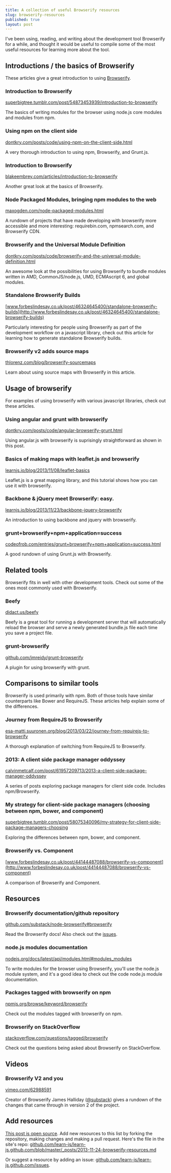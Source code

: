 ```yaml
---
title: A collection of useful Browserify resources
slug: browserify-resources
published: true
layout: post
---
```


I've been using, reading, and writing about the development tool Browserify for a while, and thought it would be useful to compile some of the most useful resources for learning more about the tool.

## Introductions / the basics of Browserify

These articles give a great introduction to using [Browserify](https://github.com/substack/node-browserify).

### Introduction to Browserify
[superbigtree.tumblr.com/post/54873453939/introduction-to-browserify](http://superbigtree.tumblr.com/post/54873453939/introduction-to-browserify)

The basics of writing modules for the browser using node.js core modules and modules from npm.

### Using npm on the client side
[dontkry.com/posts/code/using-npm-on-the-client-side.html](http://dontkry.com/posts/code/using-npm-on-the-client-side.html)

A very thorough introduction to using npm, Browserify, and Grunt.js.

### Introduction to Browserify
[blakeembrey.com/articles/introduction-to-browserify](http://blakeembrey.com/articles/introduction-to-browserify)

Another great look at the basics of Browserify.

### Node Packaged Modules, bringing npm modules to the web
[maxogden.com/node-packaged-modules.html](http://maxogden.com/node-packaged-modules.html)

A rundown of projects that have made developing with browserify more accessible and more interesting: requirebin.com, npmsearch.com, and Browserify CDN.

### Browserify and the Universal Module Definition
[dontkry.com/posts/code/browserify-and-the-universal-module-definition.html](http://dontkry.com/posts/code/browserify-and-the-universal-module-definition.html)

An awesome look at the possibilities for using Browserify to bundle modules written in AMD, CommonJS/node.js, UMD, ECMAscript 6, and global modules. 

### Standalone Browserify Builds
[www.forbeslindesay.co.uk/post/46324645400/standalone-browserify-builds](http://www.forbeslindesay.co.uk/post/46324645400/standalone-browserify-builds)

Particularly interesting for people using Browserify as part of the development workflow on a javascript library, check out this article for learning how to generate standalone Browserify builds.

### Browserify v2 adds source maps
[thlorenz.com/blog/browserify-sourcemaps](http://thlorenz.com/blog/browserify-sourcemaps)

Learn about using source maps with Browserify in this article.


## Usage of browserify

For examples of using browserify with various javascript libraries, check out these articles.

### Using angular and grunt with browserify
[dontkry.com/posts/code/angular-browserify-grunt.html](http://dontkry.com/posts/code/angular-browserify-grunt.html)

Using angular.js with browserify is suprisingly straightforward as shown in this post.

### Basics of making maps with leaflet.js and browserify
[learnjs.io/blog/2013/11/08/leaflet-basics](http://learnjs.io/blog/2013/11/08/leaflet-basics/)

Leaflet.js is a great mapping library, and this tutorial shows how you can use it with browserify.

### Backbone & jQuery meet Browserify: easy.
[learnjs.io/blog/2013/11/23/backbone-jquery-browserify](http://learnjs.io/blog/2013/11/23/backbone-jquery-browserify)

An introduction to using backbone and jquery with browserify.

### grunt+browserify+npm+application=success
[codeofrob.com/entries/grunt+browserify+npm+application=success.html](http://codeofrob.com/entries/grunt+browserify+npm+application=success.html)

A good rundown of using Grunt.js with Browserify.

## Related tools

Browserify fits in well with other development tools. Check out some of the ones most commonly used with Browserify.

### Beefy
[didact.us/beefy](http://didact.us/beefy/)

Beefy is a great tool for running a development server that will automatically reload the browser and serve a newly generated bundle.js file each time you save a project file.

### grunt-browserify
[github.com/jmreidy/grunt-browserify](https://github.com/jmreidy/grunt-browserify)

A plugin for using browserify with grunt.


## Comparisons to similar tools

Browserify is used primarily with npm. Both of those tools have similar counterparts like Bower and RequireJS. These articles help explain some of the differences.

### Journey from RequireJS to Browserify
[esa-matti.suuronen.org/blog/2013/03/22/journey-from-requirejs-to-browserify](http://esa-matti.suuronen.org/blog/2013/03/22/journey-from-requirejs-to-browserify)

A thorough explanation of switching from RequireJS to Browserify.

### 2013: A client side package manager oddyssey
[calvinmetcalf.com/post/61957209713/2013-a-client-side-package-manager-oddyssey](http://calvinmetcalf.com/post/61957209713/2013-a-client-side-package-manager-oddyssey)

A series of posts exploring package managers for client side code. Includes npm/Browserify.

### My strategy for client-side package managers (choosing between npm, bower, and component)
[superbigtree.tumblr.com/post/58075340096/my-strategy-for-client-side-package-managers-choosing](http://superbigtree.tumblr.com/post/58075340096/my-strategy-for-client-side-package-managers-choosing)

Exploring the differences between npm, bower, and component.

### Browserify vs. Component
[www.forbeslindesay.co.uk/post/44144487088/browserify-vs-component](http://www.forbeslindesay.co.uk/post/44144487088/browserify-vs-component)

A comparison of Browserify and Component.


## Resources

### Browserify documentation/github repository
[github.com/substack/node-browserify#browserify](https://github.com/substack/node-browserify#browserify)

Read the Browserify docs! Also check out the [issues](https://github.com/substack/node-browserify/issues).

### node.js modules documentation
[nodejs.org/docs/latest/api/modules.html#modules_modules](http://nodejs.org/docs/latest/api/modules.html#modules_modules)

To write modules for the browser using Browserify, you'll use the node.js module system, and it's a good idea to check out the code node.js module documentation.

### Packages tagged with browserify on npm
[npmjs.org/browse/keyword/browserify](https://npmjs.org/browse/keyword/browserify)

Check out the modules tagged with browserify on npm.

### Browserify on StackOverflow
[stackoverflow.com/questions/tagged/browserify](http://stackoverflow.com/questions/tagged/browserify)

Check out the questions being asked about Browserify on StackOverflow.

## Videos

### Browserify V2 and you
[vimeo.com/62988591](http://vimeo.com/62988591)

Creator of Browserify James Halliday ([@substack](https://twitter.com/substack)) gives a rundown of the changes that came through in version 2 of the project.


## Add resources
[This post is open source](https://github.com/learn-js/learn-js.github.com/blob/master/_posts/2013-11-24-browserify-resources.md). Add new resources to this list by forking the repository, making changes and making a pull request. Here's the file in the site's repo: [github.com/learn-js/learn-js.github.com/blob/master/_posts/2013-11-24-browserify-resources.md](https://github.com/learn-js/learn-js.github.com/blob/master/_posts/2013-11-24-browserify-resources.md)

Or suggest a resource by adding an issue: [github.com/learn-js/learn-js.github.com/issues](https://github.com/learn-js/learn-js.github.com/issues).
